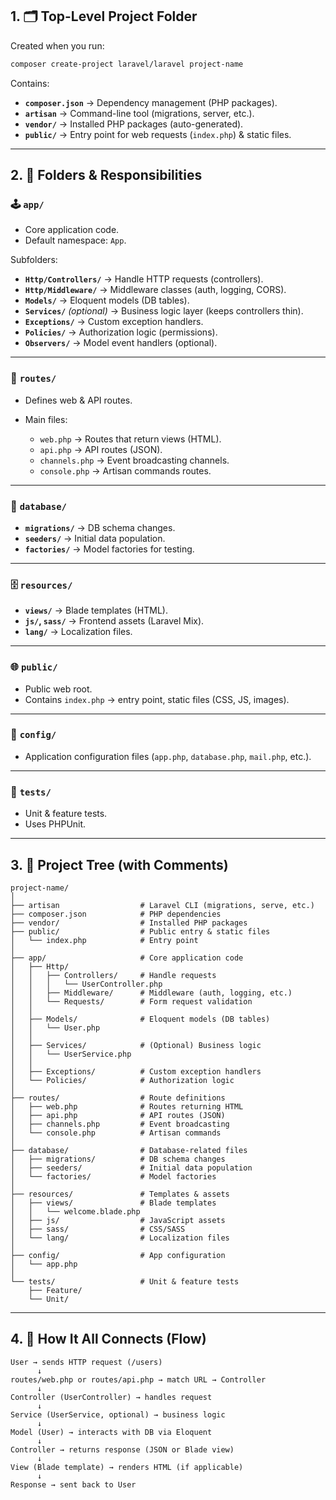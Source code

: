 ## 1. 🗂️ **Top-Level Project Folder**

Created when you run:

```bash
composer create-project laravel/laravel project-name
```

Contains:

* **`composer.json`** → Dependency management (PHP packages).
* **`artisan`** → Command-line tool (migrations, server, etc.).
* **`vendor/`** → Installed PHP packages (auto-generated).
* **`public/`** → Entry point for web requests (`index.php`) & static files.

---

## 2. 📁 **Folders & Responsibilities**

### 🕹️ `app/`

* Core application code.
* Default namespace: `App`.

Subfolders:

* **`Http/Controllers/`** → Handle HTTP requests (controllers).
* **`Http/Middleware/`** → Middleware classes (auth, logging, CORS).
* **`Models/`** → Eloquent models (DB tables).
* **`Services/`** *(optional)* → Business logic layer (keeps controllers thin).
* **`Exceptions/`** → Custom exception handlers.
* **`Policies/`** → Authorization logic (permissions).
* **`Observers/`** → Model event handlers (optional).

---

### 📝 `routes/`

* Defines web & API routes.
* Main files:

  * `web.php` → Routes that return views (HTML).
  * `api.php` → API routes (JSON).
  * `channels.php` → Event broadcasting channels.
  * `console.php` → Artisan commands routes.

---

### 📂 `database/`

* **`migrations/`** → DB schema changes.
* **`seeders/`** → Initial data population.
* **`factories/`** → Model factories for testing.

---

### 🗄️ `resources/`

* **`views/`** → Blade templates (HTML).
* **`js/`, `sass/`** → Frontend assets (Laravel Mix).
* **`lang/`** → Localization files.

---

### 🌐 `public/`

* Public web root.
* Contains `index.php` → entry point, static files (CSS, JS, images).

---

### 📂 `config/`

* Application configuration files (`app.php`, `database.php`, `mail.php`, etc.).

---

### 🧪 `tests/`

* Unit & feature tests.
* Uses PHPUnit.

---

## 3. 🌳 **Project Tree (with Comments)**

```
project-name/
│
├── artisan                  # Laravel CLI (migrations, serve, etc.)
├── composer.json            # PHP dependencies
├── vendor/                  # Installed PHP packages
├── public/                  # Public entry & static files
│   └── index.php            # Entry point
│
├── app/                     # Core application code
│   ├── Http/
│   │   ├── Controllers/     # Handle requests
│   │   │   └── UserController.php
│   │   ├── Middleware/      # Middleware (auth, logging, etc.)
│   │   └── Requests/        # Form request validation
│   │
│   ├── Models/              # Eloquent models (DB tables)
│   │   └── User.php
│   │
│   ├── Services/            # (Optional) Business logic
│   │   └── UserService.php
│   │
│   ├── Exceptions/          # Custom exception handlers
│   └── Policies/            # Authorization logic
│
├── routes/                  # Route definitions
│   ├── web.php              # Routes returning HTML
│   ├── api.php              # API routes (JSON)
│   ├── channels.php         # Event broadcasting
│   └── console.php          # Artisan commands
│
├── database/                # Database-related files
│   ├── migrations/          # DB schema changes
│   ├── seeders/             # Initial data population
│   └── factories/           # Model factories
│
├── resources/               # Templates & assets
│   ├── views/               # Blade templates
│   │   └── welcome.blade.php
│   ├── js/                  # JavaScript assets
│   ├── sass/                # CSS/SASS
│   └── lang/                # Localization files
│
├── config/                  # App configuration
│   └── app.php
│
└── tests/                   # Unit & feature tests
    ├── Feature/
    └── Unit/
```

---

## 4. 🔄 **How It All Connects (Flow)**

```
User → sends HTTP request (/users)
      ↓
routes/web.php or routes/api.php → match URL → Controller
      ↓
Controller (UserController) → handles request
      ↓
Service (UserService, optional) → business logic
      ↓
Model (User) → interacts with DB via Eloquent
      ↓
Controller → returns response (JSON or Blade view)
      ↓
View (Blade template) → renders HTML (if applicable)
      ↓
Response → sent back to User
```
